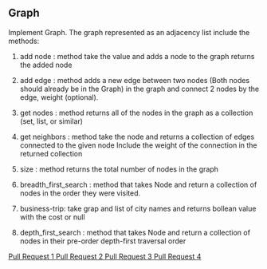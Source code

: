 
## Graph
Implement Graph. The graph represented as an adjacency list
include the methods:

1. add node : method take the value and adds a node to the graph returns the added node

2. add edge : method adds a new edge between two nodes (Both nodes should already be in the Graph) in the graph and connect 2 nodes by the edge, weight (optional).

3. get nodes : method returns all of the nodes in the graph as a collection (set, list, or similar)

4. get neighbors : method take the node and returns a collection of edges connected to the given node
Include the weight of the connection in the returned collection

5. size : method returns the total number of nodes in the graph

6. breadth_first_search : method that takes Node and return a collection of nodes in the order they were visited.

7. business-trip: take grap and list of city names and returns bollean value with the cost or null

6. depth_first_search : method that takes Node and return a collection of nodes in their pre-order depth-first traversal order





[Pull Request 1 ](https://github.com/Rawan199812/401-data-structure/pull/19)
[Pull Request 2 ](https://github.com/Rawan199812/401-data-structure/pull/20)
[Pull Request 3 ](https://github.com/Rawan199812/401-data-structure/pull/21)
[Pull Request 4 ](https://github.com/Rawan199812/401-data-structure/pull/22)